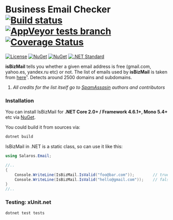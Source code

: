 Business Email Checker
[![Build status](https://ci.appveyor.com/api/projects/status/vpcr2lhdo4cvukv5/branch/master?svg=true)](https://ci.appveyor.com/project/salaros/is-biz-mail-dotnet/branch/master)
[![AppVeyor tests branch](https://img.shields.io/appveyor/tests/salaros/is-biz-mail-dotnet/master.svg)](https://ci.appveyor.com/project/salaros/is-biz-mail-dotnet/build/tests)
[![Coverage Status](https://coveralls.io/repos/github/salaros/is-biz-mail-dotnet/badge.svg?branch=master)](https://coveralls.io/github/salaros/is-biz-mail-dotnet?branch=master)
======================
[![License](https://img.shields.io/github/license/salaros/is-biz-mail-dotnet.svg)](https://github.com/salaros/is-biz-mail-dotnet/blob/master/LICENSE)
[![NuGet](https://img.shields.io/nuget/v/Salaros.Email.IsBizMail.svg?label=NuGet&colorA=404680&colorB=98976B)](https://www.nuget.org/packages/Salaros.Email.IsBizMail)
[![NuGet](https://img.shields.io/nuget/dt/Salaros.Email.IsBizMail.svg)](https://www.nuget.org/packages/Salaros.Email.IsBizMail)
[![.NET Standard](https://img.shields.io/badge/.NET%20Standard-2.0+-784877.svg)](https://docs.microsoft.com/en-us/dotnet/standard/net-standard#net-implementation-support)

**isBizMail** tells you whether a given email address is free (gmail.com, yahoo.es, yandex.ru etc) or not.
The list of emails used by **isBizMail** is taken from [here](http://svn.apache.org/repos/asf/spamassassin/trunk/rules/20_freemail_domains.cf)¹.
Detects around 2500 domains and subdomains.

1) *All credits for the list itself go to [SpamAssasin](https://spamassassin.apache.org/) authors and contributors*

### Installation

You can install IsBizMail for **.NET Core 2.0+ / Framework 4.6.1+, Mono 5.4+** etc via [NuGet](https://www.nuget.org/packages/Salaros.Email.IsBizMail/).

You could build it from sources via:

```bash
dotnet build
```

IsBizMail in .NET is a static class, so can use it like this:

```cs
using Salaros.Email;

//..
{
    Console.WriteLine(IsBizMail.IsValid("foo@bar.com"));        // true
    Console.WriteLine(IsBizMail.IsValid("hello@gmail.com"));    // false
}
//..

```

### Testing: xUnit.net

```bash
dotnet test tests
```
